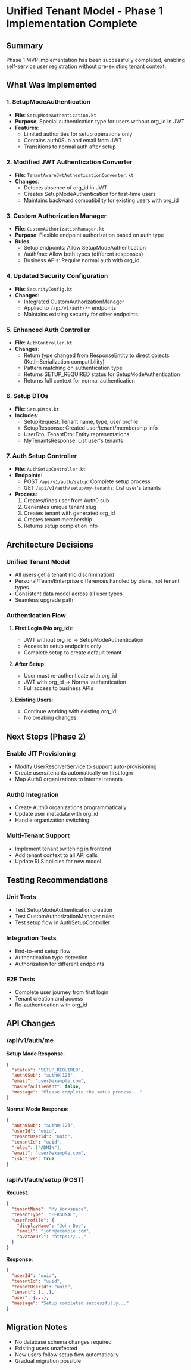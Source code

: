 # Unified Tenant Model - Phase 1 Implementation Complete

## Summary
Phase 1 MVP implementation has been successfully completed, enabling self-service user registration without pre-existing tenant context.

## What Was Implemented

### 1. SetupModeAuthentication
- **File**: `SetupModeAuthentication.kt`
- **Purpose**: Special authentication type for users without org_id in JWT
- **Features**: 
  - Limited authorities for setup operations only
  - Contains auth0Sub and email from JWT
  - Transitions to normal auth after setup

### 2. Modified JWT Authentication Converter
- **File**: `TenantAwareJwtAuthenticationConverter.kt`
- **Changes**:
  - Detects absence of org_id in JWT
  - Creates SetupModeAuthentication for first-time users
  - Maintains backward compatibility for existing users with org_id

### 3. Custom Authorization Manager
- **File**: `CustomAuthorizationManager.kt`
- **Purpose**: Flexible endpoint authorization based on auth type
- **Rules**:
  - Setup endpoints: Allow SetupModeAuthentication
  - /auth/me: Allow both types (different responses)
  - Business APIs: Require normal auth with org_id

### 4. Updated Security Configuration
- **File**: `SecurityConfig.kt`
- **Changes**:
  - Integrated CustomAuthorizationManager
  - Applied to `/api/v1/auth/**` endpoints
  - Maintains existing security for other endpoints

### 5. Enhanced Auth Controller
- **File**: `AuthController.kt`
- **Changes**:
  - Return type changed from ResponseEntity to direct objects (KotlinSerialization compatibility)
  - Pattern matching on authentication type
  - Returns SETUP_REQUIRED status for SetupModeAuthentication
  - Returns full context for normal authentication

### 6. Setup DTOs
- **File**: `SetupDtos.kt`
- **Includes**:
  - SetupRequest: Tenant name, type, user profile
  - SetupResponse: Created user/tenant/membership info
  - UserDto, TenantDto: Entity representations
  - MyTenantsResponse: List user's tenants

### 7. Auth Setup Controller
- **File**: `AuthSetupController.kt`
- **Endpoints**:
  - POST `/api/v1/auth/setup`: Complete setup process
  - GET `/api/v1/auth/setup/my-tenants`: List user's tenants
- **Process**:
  1. Creates/finds user from Auth0 sub
  2. Generates unique tenant slug
  3. Creates tenant with generated org_id
  4. Creates tenant membership
  5. Returns setup completion info

## Architecture Decisions

### Unified Tenant Model
- All users get a tenant (no discrimination)
- Personal/Team/Enterprise differences handled by plans, not tenant types
- Consistent data model across all user types
- Seamless upgrade path

### Authentication Flow
1. **First Login (No org_id)**:
   - JWT without org_id → SetupModeAuthentication
   - Access to setup endpoints only
   - Complete setup to create default tenant

2. **After Setup**:
   - User must re-authenticate with org_id
   - JWT with org_id → Normal authentication
   - Full access to business APIs

3. **Existing Users**:
   - Continue working with existing org_id
   - No breaking changes

## Next Steps (Phase 2)

### Enable JIT Provisioning
- Modify UserResolverService to support auto-provisioning
- Create users/tenants automatically on first login
- Map Auth0 organizations to internal tenants

### Auth0 Integration
- Create Auth0 organizations programmatically
- Update user metadata with org_id
- Handle organization switching

### Multi-Tenant Support
- Implement tenant switching in frontend
- Add tenant context to all API calls
- Update RLS policies for new model

## Testing Recommendations

### Unit Tests
- Test SetupModeAuthentication creation
- Test CustomAuthorizationManager rules
- Test setup flow in AuthSetupController

### Integration Tests
- End-to-end setup flow
- Authentication type detection
- Authorization for different endpoints

### E2E Tests
- Complete user journey from first login
- Tenant creation and access
- Re-authentication with org_id

## API Changes

### /api/v1/auth/me
**Setup Mode Response**:
```json
{
  "status": "SETUP_REQUIRED",
  "auth0Sub": "auth0|123",
  "email": "user@example.com",
  "hasDefaultTenant": false,
  "message": "Please complete the setup process..."
}
```

**Normal Mode Response**:
```json
{
  "auth0Sub": "auth0|123",
  "userId": "uuid",
  "tenantUserId": "uuid",
  "tenantId": "uuid",
  "roles": ["ADMIN"],
  "email": "user@example.com",
  "isActive": true
}
```

### /api/v1/auth/setup (POST)
**Request**:
```json
{
  "tenantName": "My Workspace",
  "tenantType": "PERSONAL",
  "userProfile": {
    "displayName": "John Doe",
    "email": "john@example.com",
    "avatarUrl": "https://..."
  }
}
```

**Response**:
```json
{
  "userId": "uuid",
  "tenantId": "uuid",
  "tenantUserId": "uuid",
  "tenant": {...},
  "user": {...},
  "message": "Setup completed successfully..."
}
```

## Migration Notes
- No database schema changes required
- Existing users unaffected
- New users follow setup flow automatically
- Gradual migration possible